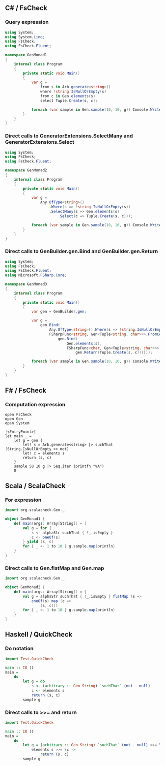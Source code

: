 
## C# / FsCheck

### Query expression
 
```C#
using System;
using System.Linq;
using FsCheck;
using FsCheck.Fluent;

namespace GenMonad1
{
    internal class Program
    {
        private static void Main()
        {
            var g =
                from s in Arb.generate<string>()
                where !string.IsNullOrEmpty(s)
                from c in Gen.elements(s)
                select Tuple.Create(s, c);

            foreach (var sample in Gen.sample(10, 10, g)) Console.WriteLine(sample);
        }
    }
}
```

### Direct calls to GeneratorExtensions.SelectMany and GeneratorExtensions.Select 

```C#
using System;
using FsCheck;
using FsCheck.Fluent;

namespace GenMonad2
{
    internal class Program
    {
        private static void Main()
        {
            var g =
                Any.OfType<string>()
                    .Where(s => !string.IsNullOrEmpty(s))
                    .SelectMany(s => Gen.elements(s)
                        .Select(c => Tuple.Create(s, c)));

            foreach (var sample in Gen.sample(10, 10, g)) Console.WriteLine(sample);
        }
    }
}
```

### Direct calls to GenBuilder.gen.Bind and GenBuilder.gen.Return 

```C#
using System;
using FsCheck;
using FsCheck.Fluent;
using Microsoft.FSharp.Core;

namespace GenMonad3
{
    internal class Program
    {
        private static void Main()
        {
            var gen = GenBuilder.gen;

            var g =
                gen.Bind(
                    Any.OfType<string>().Where(s => !string.IsNullOrEmpty(s)),
                    FSharpFunc<string, Gen<Tuple<string, char>>>.FromConverter(s =>
                        gen.Bind(
                            Gen.elements(s),
                            FSharpFunc<char, Gen<Tuple<string, char>>>.FromConverter(c =>
                                gen.Return(Tuple.Create(s, c))))));

            foreach (var sample in Gen.sample(10, 10, g)) Console.WriteLine(sample);
        }
    }
}
```

## F# / FsCheck

### Computation expression

```F#
open FsCheck
open Gen
open System

[<EntryPoint>]
let main _ = 
    let g = gen {
        let! s = Arb.generate<string> |> suchThat (String.IsNullOrEmpty >> not)
        let! c = elements s
        return (s, c)
    }
    sample 50 10 g |> Seq.iter (printfn "%A")
    0
```

## Scala / ScalaCheck

### For expression

```Scala
import org.scalacheck.Gen._

object GenMonad1 {
	def main(args: Array[String]) = {
		val g = for {
			s <- alphaStr suchThat { !_.isEmpty }
			c <- oneOf(s)
		} yield (s, c)
		for { _ <- 1 to 10 } g.sample.map(println)
	}
}
```

### Direct calls to Gen.flatMap and Gen.map

```Scala
import org.scalacheck.Gen._

object GenMonad2 {
	def main(args: Array[String]) = {
		val g = alphaStr suchThat { !_.isEmpty } flatMap (s =>
			oneOf(s) map (c =>
				(s, c)))
		for { _ <- 1 to 10 } g.sample.map(println)
	}
}
```

## Haskell / QuickCheck

### Do notation

```Haskell
import Test.QuickCheck

main :: IO ()
main =
	do
		let g = do
			s <- (arbitrary :: Gen String) `suchThat` (not . null)
			c <- elements s
			return (s, c)
		sample g
```

### Direct calls to >>= and return
```Haskell
import Test.QuickCheck

main :: IO ()
main =
	do
		let g = (arbitrary :: Gen String) `suchThat` (not . null) >>= \s ->
			elements s >>= \c ->
				return (s, c)
		sample g
```
